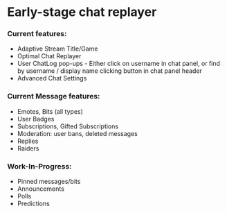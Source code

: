 # Early-stage chat replayer

### Current features:
- Adaptive Stream Title/Game
- Optimal Chat Replayer
- User ChatLog pop-ups - Either click on username in chat panel, or find by username / display name clicking button in chat panel header
- Advanced Chat Settings


### Current Message features:
- Emotes, Bits (all types)
- User Badges
- Subscriptions, Gifted Subscriptions
- Moderation: user bans, deleted messages
- Replies
- Raiders

### Work-In-Progress:
- Pinned messages/bits
- Announcements
- Polls
- Predictions
